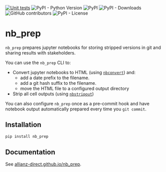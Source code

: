 [![Unit tests](https://github.com/allianz-direct/nb_prep/actions/workflows/unit_tests.yml/badge.svg)](https://github.com/allianz-direct/nb_prep/actions/workflows/unit_tests.yml)
![PyPI - Python Version](https://img.shields.io/pypi/pyversions/nb-prep)
![PyPI](https://img.shields.io/pypi/v/nb-prep)
![PyPI - Downloads](https://img.shields.io/pypi/dm/nb-prep)
![GitHub contributors](https://img.shields.io/github/contributors/timvink/nb-prep)
![PyPI - License](https://img.shields.io/pypi/l/nb-prep)

# nb_prep

`nb_prep` prepares jupyter notebooks for storing stripped versions in git and sharing results with stakeholders.

You can use the `nb_prep` CLI to:

- Convert jupyter notebooks to HTML (using [`nbconvert`](https://nbconvert.readthedocs.io/)) and:
    - add a date prefix to the filename.
    - add a git hash suffix to the filename.
    - move the HTML file to a configured output directory
- Strip all cell outputs (using [`nbstripout`](https://github.com/kynan/nbstripout))

You can also configure `nb_prep` once as a pre-commit hook and have notebook output automatically prepared every time you `git commit`.

## Installation

```bash
pip install nb_prep
```

## Documentation

See [allianz-direct.github.io/nb_prep](https://allianz-direct.github.io/nb_prep).